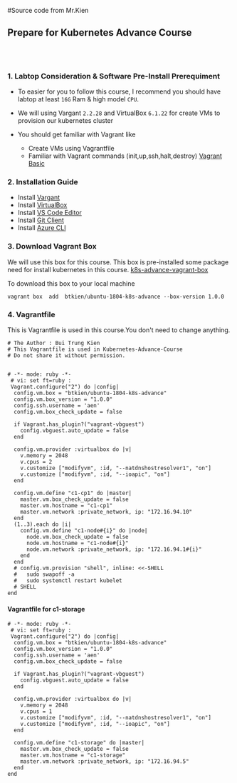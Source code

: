 #Source code from Mr.Kien
## Prepare for Kubernetes Advance Course

<br> </br>

### 1. Labtop Consideration & Software Pre-Install Prerequiment

- To easier for you to follow this course, I recommend you should have labtop at least `16G` Ram & high model `CPU`.

- We will using Vargant `2.2.28` and VirtualBox `6.1.22` for create VMs to provision our kubernetes cluster

- You should get familiar with Vagrant like 
    - Create VMs using Vagrantfile
    - Familiar with Vagrant commands (init,up,ssh,halt,destroy) [Vagrant Basic](https://www.vagrantup.com/docs/cli)

### 2. Installation Guide
- Install [Vargant](https://www.vagrantup.com/downloads)
- Install [VirtualBox](https://www.virtualbox.org/wiki/Download_Old_Builds_6_1)
- Install [VS Code Editor](https://code.visualstudio.com/download)
- Install [Git Client]((https://git-scm.com/downloads))
- Install [Azure CLI](https://docs.microsoft.com/en-us/cli/azure/install-azure-cli)

### 3. Download Vagrant Box 

We will use this box for this course. This box is pre-installed some package need for install kubernetes in this course. 
[k8s-advance-vagrant-box](https://app.vagrantup.com/btkien/boxes/ubuntu-1804-k8s-advance)

To download this box to your local machine
```
vagrant box  add  btkien/ubuntu-1804-k8s-advance --box-version 1.0.0
```

### 4. Vagrantfile
This is Vagrantfile is used in this course.You don't need to change anything.
```
# The Author : Bui Trung Kien
# This Vagrantfile is used in Kubernetes-Advance-Course 
# Do not share it without permission.


# -*- mode: ruby -*-
 # vi: set ft=ruby :
 Vagrant.configure("2") do |config|
  config.vm.box = "btkien/ubuntu-1804-k8s-advance"
  config.vm.box_version = "1.0.0"
  config.ssh.username = 'aen'
  config.vm.box_check_update = false

  if Vagrant.has_plugin?("vagrant-vbguest")
    config.vbguest.auto_update = false
  end

  config.vm.provider :virtualbox do |v|
    v.memory = 2048
    v.cpus = 2
    v.customize ["modifyvm", :id, "--natdnshostresolver1", "on"]
    v.customize ["modifyvm", :id, "--ioapic", "on"]
  end

  config.vm.define "c1-cp1" do |master|
    master.vm.box_check_update = false
    master.vm.hostname = "c1-cp1"
    master.vm.network :private_network, ip: "172.16.94.10"
  end
  (1..3).each do |i|
    config.vm.define "c1-node#{i}" do |node|
      node.vm.box_check_update = false
      node.vm.hostname = "c1-node#{i}"
      node.vm.network :private_network, ip: "172.16.94.1#{i}"
    end
  end
  # config.vm.provision "shell", inline: <<-SHELL
  #   sudo swapoff -a
  #   sudo systemctl restart kubelet
  # SHELL
end
```
#### Vagrantfile for c1-storage 

```
# -*- mode: ruby -*-
 # vi: set ft=ruby :
 Vagrant.configure("2") do |config|
  config.vm.box = "btkien/ubuntu-1804-k8s-advance"
  config.vm.box_version = "1.0.0"
  config.ssh.username = 'aen'
  config.vm.box_check_update = false

  if Vagrant.has_plugin?("vagrant-vbguest")
    config.vbguest.auto_update = false
  end

  config.vm.provider :virtualbox do |v|
    v.memory = 2048
    v.cpus = 1
    v.customize ["modifyvm", :id, "--natdnshostresolver1", "on"]
    v.customize ["modifyvm", :id, "--ioapic", "on"]
  end

  config.vm.define "c1-storage" do |master|
    master.vm.box_check_update = false
    master.vm.hostname = "c1-storage"
    master.vm.network :private_network, ip: "172.16.94.5"
  end
end
```

